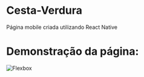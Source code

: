 # Cesta-Verdura
Página mobile criada utilizando React Native









# Demonstração da página:


![Flexbox](https://github.com/CarlosAlexFO/FlexboxCSS/blob/main/Flexblog1.gif)
